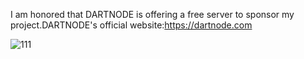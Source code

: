 I am honored that DARTNODE is offering a free server to sponsor my project.DARTNODE's official website:https://dartnode.com  

![111](https://github.com/wcgXi/chatbotui/assets/131251682/50bc5ea7-8a4a-4573-b671-83dbe63dcee4)
